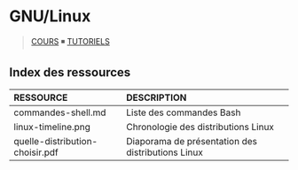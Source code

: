 # GNU/Linux

> [COURS](https://www.youtube.com/playlist?list=PLrSOXFDHBtfHKxuz6NySItyf4iSEcTw97) ◾ [TUTORIELS](https://www.youtube.com/playlist?list=PLrSOXFDHBtfHKxuz6NySItyf4iSEcTw97)

## Index des ressources

|RESSOURCE|DESCRIPTION|
|:--|:--|
|commandes-shell.md|Liste des commandes Bash|
|linux-timeline.png|Chronologie des distributions Linux|
|quelle-distribution-choisir.pdf|Diaporama de présentation des distributions Linux|
